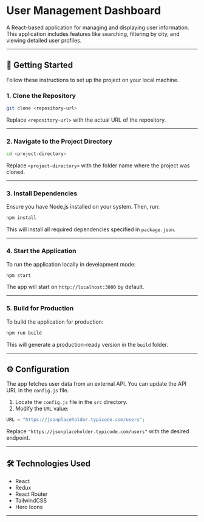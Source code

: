 
# User Management Dashboard

A React-based application for managing and displaying user information. This application includes features like searching, filtering by city, and viewing detailed user profiles.

---

## 🚀 Getting Started

Follow these instructions to set up the project on your local machine.

### 1. Clone the Repository

```bash
git clone <repository-url>
```

Replace `<repository-url>` with the actual URL of the repository.

---

### 2. Navigate to the Project Directory

```bash
cd <project-directory>
```

Replace `<project-directory>` with the folder name where the project was cloned.

---

### 3. Install Dependencies

Ensure you have Node.js installed on your system. Then, run:

```bash
npm install
```

This will install all required dependencies specified in `package.json`.

---

### 4. Start the Application

To run the application locally in development mode:

```bash
npm start
```

The app will start on `http://localhost:3000` by default.

---

### 5. Build for Production

To build the application for production:

```bash
npm run build
```

This will generate a production-ready version in the `build` folder.

---

## ⚙️ Configuration

The app fetches user data from an external API. You can update the API URL in the `config.js` file.

1. Locate the `config.js` file in the `src` directory.
2. Modify the `URL` value:

```javascript
URL = "https://jsonplaceholder.typicode.com/users";
```

Replace `"https://jsonplaceholder.typicode.com/users"` with the desired endpoint.

---

## 🛠️ Technologies Used

- React
- Redux
- React Router
- TailwindCSS
- Hero Icons

---

